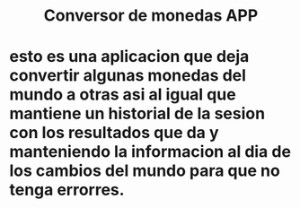 <h1 align="center"> Conversor de monedas APP <h1>

<p> esto es una aplicacion que deja convertir algunas monedas del mundo a otras asi 
al igual que mantiene un historial de la sesion con los resultados que da y manteniendo la informacion
  al dia de los cambios del mundo para que no tenga errorres.
<p>

